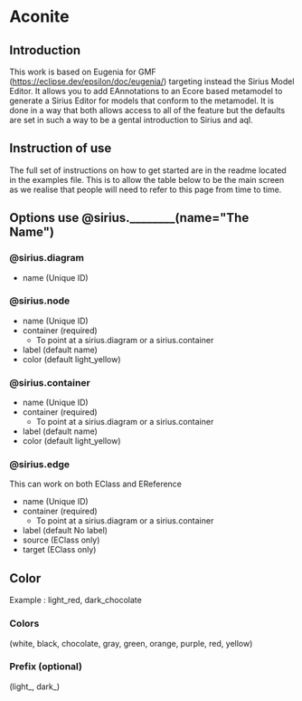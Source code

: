 # Aconite
## Introduction
This work is based on Eugenia for GMF (https://eclipse.dev/epsilon/doc/eugenia/) targeting instead the Sirius Model Editor. It allows you to add EAnnotations to an Ecore based metamodel to generate a Sirius Editor for models that conform to the metamodel. It is done in a way that both allows access to all of the feature but the defaults are set in such a way to be a gental introduction to Sirius and aql. 
## Instruction of use
The full set of instructions on how to get started are in the readme located in the examples file. This is to allow the table below to be the main screen as we realise that people will need to refer to this page from time to time.
 ## Options use @sirius.________(name="The Name")
 ### @sirius.diagram
 - name (Unique ID)

 ### @sirius.node
 - name (Unique ID)
 - container (required)
   - To point at a sirius.diagram or a sirius.container
 - label (default name)
 - color (default light_yellow)

 ### @sirius.container
 - name (Unique ID)
 - container (required)
   - To point at a sirius.diagram or a sirius.container
 - label (default name)
 - color (default light_yellow)

 ### @sirius.edge
This can work on both EClass and EReference
 - name (Unique ID)
 - container (required)
   - To point at a sirius.diagram or a sirius.container
 - label (default No label)
 - source (EClass only)
 - target (EClass only)

## Color 
Example : light_red, dark_chocolate
### Colors
(white, black, chocolate, gray, green, orange, purple, red, yellow)
### Prefix (optional)
(light_, dark_)
  
